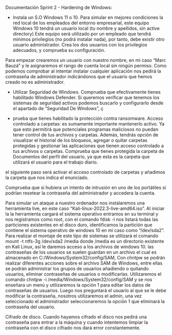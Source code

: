 Documentación Sprint 2 - Hardening de Windows:

- Instala un S.O Windows 11 o 10. Para simular en mejores condiciones la red local de los empleados del entorno empresarial, este equipo Windows 10 tendrá un usuario local (tu nombre y apellidos, sin active directory) Este equipo será utilizado por un empleado que tendrá mínimos privilegios (no podrá instalar nada), por tanto, debe existir otro usuario administrador. Crea los dos usuarios con los privilegios adecuados, y comprueba su configuración.

Para empezar crearemos un usuario con nuestro nombre, en mi caso “Marc Bauzá” y le asignaremos el rango de cuenta local sin ningún permiso. Como podemos comprobar al intentar instalar cualquier aplicación nos pedirá la contraseña de administrador indicándonos que el usuario que hemos creado no es administrador.

- Utilizar Seguridad de Windows. Comprueba que efectivamente tienes habilitado Windows Defender.
Si queremos verificar que tenemos los sistemas de seguridad activos podemos buscarlo y configurarlo desde el apartado de “Seguridad De Windows”, ç

- prueba que tienes habilitado la protección contra ransomware. Acceso controlado a carpetas: es sumamente importante mantenerlo activo. Ya que esto permitirá que potenciales programas maliciosos no puedan tener control de tus archivos y carpetas. Además, tendrás opción de visualizar el historial de los bloqueos, agregar o quitar carpetas protegidas y gestionar las aplicaciones que tienen acceso controlado a tus archivos o carpetas. Comprueba que tienes protegida la carpeta de Documentos del perfil del usuario, ya que esta es la carpeta que utilizará el usuario para el trabajo diario.

el siguiente paso será activar el acceso controlado de carpetas y añadimos la carpeta que nos indica el enunciado.


Comprueba que si hubiera un intento de intrusión en uno de los portátiles si podrían resetear la contraseña del administrador y accedera la cuenta.

Para simular un ataque a nuestro ordenador nos instalaremos una herramienta live, en este caso “Kali-linux-2022.3-live-amd64.iso”.
Al iniciar la la herramienta cargará el sistema operativo entramos en su terminal y nos registramos como root, con el comando fdisk -l nos listará todas las particiones existentes en el disco duro, identificamos la partición que contiene el sistema operativo de windows 10 en mi caso como “/dev/sda2”. Para realizar el montaje de este tipo de sistemas se utilizará el comando mount -t ntfs-3g /dev/sda2 /media donde /media es un directorio existente en Kali Linux, así le daremos acceso a los archivos de windows 10. las contraseñas de los usuarios se suelen guardan en un archivo el cual es almacenado en C:/Windows/System32/config/SAM, Con chntpw se podrán realizar diferentes acciones sobre el archivo SAM de Windows, entre ellas se podrán administrar los grupos de usuarios añadiendo o quitando usuarios, eliminar contraseñas de usuarios o modificarlas. Utilizaremos el comando chntpw -i /media/Windows/System32/config/SAM y se nos enseñara un menú y utilizaremos la opción 1 para editar los datos de contraseñas de usuarios. Luego nos preguntará el usuario al que se le debe modificar la contraseña, nosotros utilizaremos el admin, una vez seleccionado el administrador seleccionaremos la opción 1 que eliminará la contraseña del usuario.

Cifrado de disco.
Cuando hayamos cifrado el disco nos pedirá una contraseña para entrar a la máquina y cuando intentemos limpiar la contraseña con el disco cifrado nos dará error constantemente.
